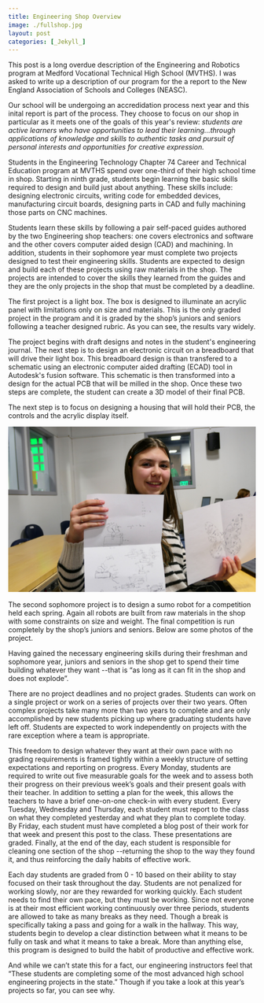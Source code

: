 ```yaml
---
title: Engineering Shop Overview
image: ./fullshop.jpg
layout: post
categories: [_Jekyll_]
---
```


This post is a long overdue description of the Engineering and Robotics program at Medford Vocational Technical High School (MVTHS). I was asked to write up a description of our program for the a report to the New England Association of Schools and Colleges (NEASC). 

Our school will be undergoing an accredidation process next year and this inital report is part of the process. They choose to focus on our shop in particular as it meets one of the goals of this year's review: *students are active learners who have opportunities to lead their learning...through applications of knowledge and skills to authentic tasks and pursuit of personal interests and opportunities for creative expression.*

Students in the Engineering Technology Chapter 74 Career and Technical Education program at MVTHS spend over one-third of their high school time in shop. Starting in ninth grade, students begin learning the basic skills required to design and build just about anything. These skills include: designing electronic circuits, writing code for embedded devices, manufacturing circuit boards, designing parts in CAD and fully machining those parts on CNC machines. 

Students learn these skills by following a pair self-paced guides authored by the two Engineering shop teachers: one covers electronics and software and the other covers computer aided design (CAD) and machining. In addition, students in their sophomore year must complete two projects designed to test their engineering skills. Students are expected to design and build each of these projects using raw materials in the shop. The projects are intended to cover the skills they learned from the guides and they are the only projects in the shop that must be completed by a deadline.

The first project is a light box. The box is designed to illuminate an acrylic panel with limitations only on size and materials. This is the only graded project in the program and it is graded by the shop’s juniors and seniors following a teacher designed rubric.  As you can see, the results vary widely.

The project begins with draft designs and notes in the student's engineering journal. The next step is to design an electronic circuit on a breadboard that will drive their light box. This breadboard design is than transfered to a schematic using an electronic computer aided drafting (ECAD) tool in Autodesk's fusion software. This schematic is then transformed into a design for the actual PCB that will be milled in the shop. Once these two steps are complete, the student can create a 3D model of their final PCB. 

The next step is to focus on designing a housing that will hold their PCB, the controls and the acrylic display itself.

![The Initial Paper Draft](./bfly.jpg)







The second sophomore project is to design a sumo robot for a competition held each spring. Again all robots are built from raw materials in the shop with some constraints on size and weight. The final competition is run completely by the shop’s juniors and seniors. Below are some photos of the project.





Having gained the necessary engineering skills during their freshman and sophomore year, juniors and seniors in the shop get to spend their time building whatever they want --that is “as long as it can fit in the shop and does not explode”. 

There are no project deadlines and no project grades. Students can work on a single project or work on a series of projects over their two years. Often complex projects take many more than two years to complete and are only accomplished by new students picking up where graduating students have left off. Students are expected to work independently on projects with the rare exception where a team is appropriate.

This freedom to design whatever they want at their own pace with no grading requirements is framed tightly within a weekly structure of setting expectations and reporting on progress. Every Monday, students are required to write out five measurable goals for the week and to assess both their progress on their previous week’s goals and their present goals with their teacher. In addition to setting a plan for the week, this allows the teachers to have a brief one-on-one check-in with every student. Every Tuesday, Wednesday and Thursday, each student must report to the class on what they completed yesterday and what they plan to complete today. By Friday, each student must have completed a blog post of their work for that week and present this post to the class. These presentations are graded. Finally, at the end of the day, each student is responsible for cleaning one section of the shop --returning the shop to the way they found it, and thus reinforcing the daily habits of effective work.

Each day students are graded from 0 - 10 based on their ability to stay focused on their task throughout the day. Students are not penalized for working slowly, nor are they rewarded for working quickly. Each student needs to find their own pace, but they must be working. Since not everyone is at their most efficient working continuously over three periods, students are allowed to take as many breaks as they need. Though a break is specifically taking a pass and going for a walk in the hallway. This way, students begin to develop a clear distinction between what it means to be fully on task and what it means to take a break. More than anything else, this program is designed to build the habit of productive and effective work.

And while we can’t state this for a fact, our engineering instructors feel that “These students are completing some of the most advanced high school engineering projects in the state.” Though if you take a look at this year’s projects so far, you can see why. 








